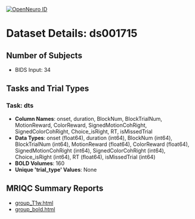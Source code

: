 [![OpenNeuro ID](https://img.shields.io/badge/OpenNeuro_Dataset-ds001715-blue?style=for-the-badge)](https://openneuro.org/datasets/ds001715)

# Dataset Details: ds001715

## Number of Subjects
- BIDS Input: 34

## Tasks and Trial Types
### Task: dts
- **Column Names**: onset, duration, BlockNum, BlockTrialNum, MotionReward, ColorReward, SignedMotionCohRight, SignedColorCohRight, Choice_isRight, RT, isMissedTrial
- **Data Types**: onset (float64), duration (int64), BlockNum (int64), BlockTrialNum (int64), MotionReward (float64), ColorReward (float64), SignedMotionCohRight (int64), SignedColorCohRight (int64), Choice_isRight (int64), RT (float64), isMissedTrial (int64)
- **BOLD Volumes**: 160
- **Unique 'trial_type' Values**: None

## MRIQC Summary Reports
- [group_T1w.html](https://htmlpreview.github.io/?https://github.com/demidenm/openneuro_glmfitlins/blob/main/statsmodel_specs/ds001715/mriqc_summary/group_T1w.html)
- [group_bold.html](https://htmlpreview.github.io/?https://github.com/demidenm/openneuro_glmfitlins/blob/main/statsmodel_specs/ds001715/mriqc_summary/group_bold.html)
